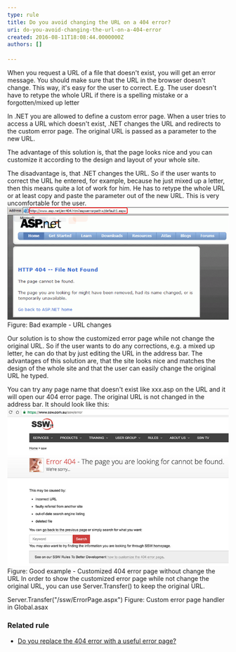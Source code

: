 ```yaml
---
type: rule
title: Do you avoid changing the URL on a 404 error?
uri: do-you-avoid-changing-the-url-on-a-404-error
created: 2016-08-11T18:08:44.0000000Z
authors: []

---
```


 
When you request a URL of a file that doesn't exist, you will get an error message. You should make sure that the URL in the browser doesn't change. This way, it's easy for the user to correct. 
E.g. The user doesn't have to retype the whole URL if there is a spelling mistake or a forgotten/mixed up letter​
 
In .NET you are allowed to define a custom error page. When a user tries to access a URL which doesn't exist, .NET changes the URL and redirects to the custom error page. The original URL is passed as a parameter to the new URL.

The advantage of this solution is, that the page looks nice and you can customize it according to the design and layout of your whole site.

The disadvantage is, that .NET changes the URL. So if the user wants to correct the URL he entered, for example, because he just mixed up a letter, then this means quite a lot of work for him. He has to retype the whole URL or at least copy and paste the parameter out of the new URL. This is very uncomfortable for the user.
 ![url_asp.gif](url_asp.gif)Figure: Bad example - URL changes 

Our solution is to show the customized error page while not change the original URL. So if the user wants to do any corrections, e.g. a mixed up letter, he can do that by just editing the URL in the address bar.
The advantages of this solution are, that the site looks nice and matches the design of the whole site and that the user can easily change the original URL he typed.

You can try any page name that doesn't exist like xxx.asp on the URL and it will open our 404 error page. The original URL is not changed in the address bar. It should look like this:
 ![404-good.jpg](404-good.jpg) Figure: Good example - Customized 404 error page without change the URL 
In order to show the customized error page while not change the original URL, you can use Server.Transfer() to keep the original URL.

Server.Transfer("/ssw/ErrorPage.aspx")
Figure: Custom error page handler in Global.asax 
### Related rule


- [Do you replace the 404 error with a useful error page?](/_layouts/15/FIXUPREDIRECT.ASPX?WebId=3dfc0e07-e23a-4cbb-aac2-e778b71166a2&TermSetId=07da3ddf-0924-4cd2-a6d4-a4809ae20160&TermId=c32ada52-6e9d-4f1a-b3cb-34449491cfa7)


